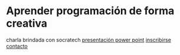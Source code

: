 # Aprender programación de forma creativa

charla brindada con socratech
[presentación power point](presentacion.pptx)
[inscribirse](https://www.eventbrite.es/e/entradas-aprendiendo-a-programar-de-forma-creativa-272654796837)
[contacto](https://miguelbarraza.com.ar/contacto)